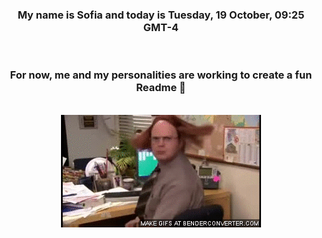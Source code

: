 


<div align="center">
<h3 >My name is Sofia and today is Tuesday, 19 October, 09:25 GMT-4</h3><br>
<h3 >For now, me and my personalities are working to create a fun Readme 👋
</h3><br>
<img src='img/dwight.gif' alt='working...'/>
</div>
